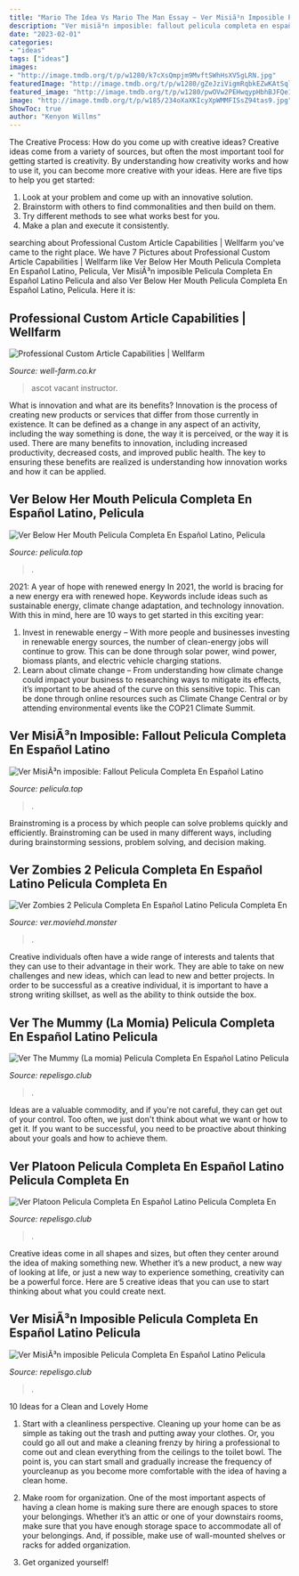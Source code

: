 ```yaml
---
title: "Mario The Idea Vs Mario The Man Essay ~ Ver Misiã³n Imposible Pelicula Completa En Español Latino Pelicula"
description: "Ver misiã³n imposible: fallout pelicula completa en español latino"
date: "2023-02-01"
categories:
- "ideas"
tags: ["ideas"]
images:
- "http://image.tmdb.org/t/p/w1280/k7cXsQmpjm9MvftSWhHsXV5gLRN.jpg"
featuredImage: "http://image.tmdb.org/t/p/w1280/gZeJziVigmRqbkEZwKAtSqlLQ6s.jpg"
featured_image: "http://image.tmdb.org/t/p/w1280/pwOVw2PEHwqypHbhBJFQe158Ljb.jpg"
image: "http://image.tmdb.org/t/p/w185/234oXaXKIcyXpWMMFISsZ94tas9.jpg"
ShowToc: true
author: "Kenyon Willms"
---
```



The Creative Process: How do you come up with creative ideas?
Creative ideas come from a variety of sources, but often the most important tool for getting started is creativity. By understanding how creativity works and how to use it, you can become more creative with your ideas. Here are five tips to help you get started: 
1. Look at your problem and come up with an innovative solution.
2. Brainstorm with others to find commonalities and then build on them. 
3. Try different methods to see what works best for you. 
4. Make a plan and execute it consistently. 

	

		
searching about Professional Custom Article Capabilities | Wellfarm you've came to the right place. We have 7 Pictures about Professional Custom Article Capabilities | Wellfarm like Ver Below Her Mouth Pelicula Completa En Español Latino, Pelicula, Ver MisiÃ³n imposible Pelicula Completa En Español Latino Pelicula and also Ver Below Her Mouth Pelicula Completa En Español Latino, Pelicula. Here it is:
		
    
## Professional Custom Article Capabilities | Wellfarm

<img loading=lazy src="http://www.ascot.edu.ph/wp-content/uploads/2015/11/ins04.jpg" onerror="this.onerror=null;this.src='https://tse1.mm.bing.net/th?id=OIP.wWXXpfvqeA5ZKAvLVa1e9gHaJq&amp;pid=15.1';" alt="Professional Custom Article Capabilities | Wellfarm">

_Source: well-farm.co.kr_

>ascot vacant instructor. 

	

What is innovation and what are its benefits?
Innovation is the process of creating new products or services that differ from those currently in existence. It can be defined as a change in any aspect of an activity, including the way something is done, the way it is perceived, or the way it is used. 
There are many benefits to innovation, including increased productivity, decreased costs, and improved public health. The key to ensuring these benefits are realized is understanding how innovation works and how it can be applied.

    
## Ver Below Her Mouth Pelicula Completa En Español Latino, Pelicula

<img loading=lazy src="http://image.tmdb.org/t/p/w1280/gZeJziVigmRqbkEZwKAtSqlLQ6s.jpg" onerror="this.onerror=null;this.src='https://tse3.mm.bing.net/th?id=OIP.PTERNpTxndPjHYog7-L13AHaEK&amp;pid=15.1';" alt="Ver Below Her Mouth Pelicula Completa En Español Latino, Pelicula">

_Source: pelicula.top_

>. 

	

2021: A year of hope with renewed energy
In 2021, the world is bracing for a new energy era with renewed hope. Keywords include ideas such as sustainable energy, climate change adaptation, and technology innovation. With this in mind, here are 10 ways to get started in this exciting year:
1. Invest in renewable energy – With more people and businesses investing in renewable energy sources, the number of clean-energy jobs will continue to grow. This can be done through solar power, wind power, biomass plants, and electric vehicle charging stations.
2. Learn about climate change – From understanding how climate change could impact your business to researching ways to mitigate its effects, it’s important to be ahead of the curve on this sensitive topic. This can be done through online resources such as Climate Change Central or by attending environmental events like the COP21 Climate Summit.

    
## Ver MisiÃ³n Imposible: Fallout Pelicula Completa En Español Latino

<img loading=lazy src="http://image.tmdb.org/t/p/w185/rm4vVzMKv7zallSTDl4XqfOslqU.jpg" onerror="this.onerror=null;this.src='https://tse1.mm.bing.net/th?id=OIP.R9lO7NnH3epvQFE6YldaCwAAAA&amp;pid=15.1';" alt="Ver MisiÃ³n imposible: Fallout Pelicula Completa En Español Latino">

_Source: pelicula.top_

>. 

	

Brainstroming is a process by which people can solve problems quickly and efficiently. Brainstroming can be used in many different ways, including during brainstorming sessions, problem solving, and decision making.

    
## Ver Zombies 2 Pelicula Completa En Español Latino Pelicula Completa En

<img loading=lazy src="http://image.tmdb.org/t/p/w1280/k7cXsQmpjm9MvftSWhHsXV5gLRN.jpg" onerror="this.onerror=null;this.src='https://tse4.mm.bing.net/th?id=OIP.dq5E5qCoWvWS_0NIwpGHUAHaEK&amp;pid=15.1';" alt="Ver Zombies 2 Pelicula Completa En Español Latino Pelicula Completa En">

_Source: ver.moviehd.monster_

>. 

	

Creative individuals often have a wide range of interests and talents that they can use to their advantage in their work. They are able to take on new challenges and new ideas, which can lead to new and better projects. In order to be successful as a creative individual, it is important to have a strong writing skillset, as well as the ability to think outside the box.

    
## Ver The Mummy (La Momia) Pelicula Completa En Español Latino Pelicula

<img loading=lazy src="http://image.tmdb.org/t/p/w1280/pwOVw2PEHwqypHbhBJFQe158Ljb.jpg" onerror="this.onerror=null;this.src='https://tse2.mm.bing.net/th?id=OIP.333mTBHsl0XBBVoIW_Ae2QHaEK&amp;pid=15.1';" alt="Ver The Mummy (La momia) Pelicula Completa En Español Latino Pelicula">

_Source: repelisgo.club_

>. 

	

Ideas are a valuable commodity, and if you're not careful, they can get out of your control. Too often, we just don't think about what we want or how to get it. If you want to be successful, you need to be proactive about thinking about your goals and how to achieve them.

    
## Ver Platoon Pelicula Completa En Español Latino Pelicula Completa En

<img loading=lazy src="http://image.tmdb.org/t/p/w185/234oXaXKIcyXpWMMFISsZ94tas9.jpg" onerror="this.onerror=null;this.src='https://tse2.mm.bing.net/th?id=OIP.o7xnnTzNe1HaMGJMslPBIQAAAA&amp;pid=15.1';" alt="Ver Platoon Pelicula Completa En Español Latino Pelicula Completa En">

_Source: repelisgo.club_

>. 

	

Creative ideas come in all shapes and sizes, but often they center around the idea of making something new. Whether it’s a new product, a new way of looking at life, or just a new way to experience something, creativity can be a powerful force. Here are 5 creative ideas that you can use to start thinking about what you could create next.

    
## Ver MisiÃ³n Imposible Pelicula Completa En Español Latino Pelicula

<img loading=lazy src="http://image.tmdb.org/t/p/w1280/3ZfJcWicmh9vLGQ89CrExqpWMll.jpg" onerror="this.onerror=null;this.src='https://tse4.mm.bing.net/th?id=OIP.LwpWCRKpWDP7Kj6Dh1AIcAHaEK&amp;pid=15.1';" alt="Ver MisiÃ³n imposible Pelicula Completa En Español Latino Pelicula">

_Source: repelisgo.club_

>. 

	

10 Ideas for a Clean and Lovely Home
1. Start with a cleanliness perspective. Cleaning up your home can be as simple as taking out the trash and putting away your clothes. Or, you could go all out and make a cleaning frenzy by hiring a professional to come out and clean everything from the ceilings to the toilet bowl. The point is, you can start small and gradually increase the frequency of yourcleanup as you become more comfortable with the idea of having a clean home.
2. Make room for organization. One of the most important aspects of having a clean home is making sure there are enough spaces to store your belongings. Whether it’s an attic or one of your downstairs rooms, make sure that you have enough storage space to accommodate all of your belongings. And, if possible, make use of wall-mounted shelves or racks for added organization.

3. Get organized yourself!

